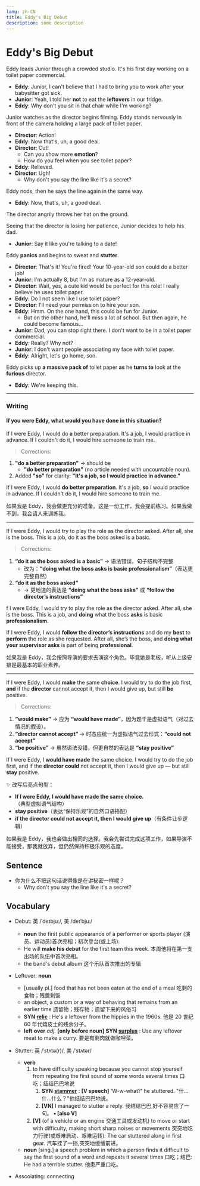 ```yaml
---
lang: zh-CN
title: Eddy's Big Debut
description: some description
---
```


# Eddy's Big Debut

Eddy leads Junior through a crowded studio. It's his first day working on a toilet paper commercial.

- **Eddy**: Junior, I can't believe that I had to bring you to work after your babysitter got sick.
- **Junior**: Yeah, I told her **not** to eat the **leftovers** in our fridge.
- **Eddy**: Why don't you sit in that chair while I'm working?

Junior watches as the director begins filming. Eddy stands nervously in front of the camera holding a large pack of toilet paper.

- **Director**: Action!
- **Eddy**: Now that's, uh, a good deal.
- **Director**: Cut!
  - Can you show more **emotion**?
  - How do you feel when you see toilet paper?
- **Eddy**: Relieved.
- **Director**: Ugh!
  - Why don't you say the line like it's a secret?

Eddy nods, then he says the line again in the same way.

- **Eddy**: Now, that's, uh, a good deal.

The director angrily throws her hat on the ground.

Seeing that the director is losing her patience, Junior decides to help his dad.

- **Junior**: Say it like you're talking to a date!

Eddy **panics** and begins to sweat and **stutter**.

- **Director**: That's it! You're fired! Your 10-year-old son could do a better job!
- **Junior**: I'm actually 8, but I'm as mature as a 12-year-old.
- **Director**: Wait, yes, a cute kid would be perfect for this role! I really believe he uses toilet paper.
- **Eddy**: Do I not seem like I use toilet paper?
- **Director**: I'll need your permission to hire your son.
- **Eddy**: Hmm. On the one hand, this could be fun for Junior.
  - But on the other hand, he'll miss a lot of school. But then again, he could become famous...
- **Junior**: Dad, you can stop right there. I don't want to be in a toilet paper commercial.
- **Eddy**: Really? Why not?
- **Junior**: I don't want people associating my face with toilet paper.
- **Eddy**: Alright, let's go home, son.

Eddy picks up **a massive pack of** toilet paper **as** he **turns to** look at the **furious** director.

- **Eddy**: We're keeping this.

---

### Writing

#### If you were Eddy, what would you have done in this situation?

If I were Eddy, I would do ~~a~~ better preparation. It's a job, I would practice in advance. If I couldn't do it, I would hire someone to train me.

> Corrections:

1. **"do a better preparation"** → should be
   - **"do better preparation"** (no article needed with uncountable noun).
2. Added **"so"** for clarity: **"It's a job, so I would practice in advance."**

If I were Eddy, I would **do better preparation**. It's a job, **so** I would practice in advance. If I couldn't do it, I would hire someone to train me.

如果我是 Eddy，我会做更充分的准备。这是一份工作，我会提前练习。如果我做不到，我会请人来训练我。

---

If I were Eddy, I would try to play the role as the director asked. After all, she is the boss. This is a job, do it as the boss asked is a basic.

> Corrections:

1. **“do it as the boss asked is a basic”** → 语法错误，句子结构不完整
   - 改为：**“doing what the boss asks is basic professionalism”**（表达更完整自然）
2. **“do it as the boss asked”**
   - → 更地道的表达是 **“doing what the boss asks”** 或 **“follow the director’s instructions”**

f I were Eddy, I would try to play the role as the director asked. After all, she is the boss. This is a job, and **doing** what the boss **asks** is basic **professionalism**.

If I were Eddy, I would **follow the director’s instructions** and do my **best** to **perform** the role as she requested. After all, she’s the boss, and **doing what your supervisor asks** is part of being **professional**.

如果我是 Eddy，我会按照导演的要求去演这个角色。毕竟她是老板，听从上级安排是最基本的职业素养。

---

If I were Eddy, I would **make** the same **choice**. I would try to do the job first, **and** if the **director** cannot accept it, then I would give up, but still **be** positive.

> Corrections:

1. **“would make”** → 应为 **“would have made”**，因为题干是虚拟语气（对过去情况的假设）。
2. **“director cannot accept”** → 时态应统一为虚拟语气过去形式：**“could not accept”**
3. **“be positive”** → 虽然语法没错，但更自然的表达是 **“stay positive”**

If I were Eddy, I **would have made** the same choice. I would try to do the job first, and if the **director** **could** not accept it, then I would give up — but still **stay** positive.

✨ 改写后亮点句型：

- **If I were Eddy, I would have made the same choice.**（典型虚拟语气结构）
- **stay positive**（表达“保持乐观”的自然口语搭配）
- **if the director could not accept it, then I would give up**（有条件让步逻辑）

如果我是 Eddy，我也会做出相同的选择。我会先尝试完成这项工作，如果导演不能接受，那我就放弃，但仍然保持积极乐观的态度。

## Sentence

- 你为什么不把这句话说得像是在讲秘密一样呢？
  - Why don't you say the line like it's a secret?

## Vocabulary

- Debut: 英 /ˈdeɪbjuː/, 美 /deɪˈbjuː/

  - **noun** the first public appearance of a performer or sports player
    (演员、运动员)首次亮相；初次登台(或上场):
  - He will **make his debut** for the first team this week.
    本周他将在第一支出场的队伍中首次亮相。
  - the band's debut album
    这个乐队首次推出的专辑

- Leftover: **noun**
  - [usually pl.] food that has not been eaten at the end of a meal
    吃剩的食物；残羹剩饭
  - an object, a custom or a way of behaving that remains from an earlier time
    遗留物；残存物；遗留下来的风俗习
  - **SYN** **[relic](eudic-https://cn.eudic.net/dict/searchword?word=relic#ID1796164475)** :
    He's a leftover from the hippies in the 1960s.
    他是 20 世纪 60 年代嬉皮士的残余分子。
  - **left·over** _adj._ **[only before noun]**
    **SYN** **[surplus](eudic-https://cn.eudic.net/dict/searchword?word=surplus#ID1796164475)** :
    Use any leftover meat to make a curry.
    要是有剩肉就做咖哩菜。
- Stutter: 英 /ˈstʌtə(r)/, 美 /ˈstʌtər/
  - **verb**
    1.  to have difficulty speaking because you cannot stop yourself from repeating the first sound of some words several times
        口吃；结结巴巴地说
        1.  **SYN** **[stammer](eudic-https://cn.eudic.net/dict/searchword?word=stammer#ID1796164475)** : **[V speech]**
            'W-w-what?' he stuttered.
            "什…什…什么？"他结结巴巴地说。
        2.  **[VN]**
            I managed to stutter a reply.
            我结结巴巴,好不容易应了一句。
            **▪ [also V]**
    2.  **[V]** (of a vehicle or an engine 交通工具或发动机) to move or start with difficulty, making short sharp noises or movements
        突突地吃力行驶(或艰难启动、艰难运转):
        The car stuttered along in first gear.
        汽车挂了一挡,突突地缓缓前进。
  - **noun** [sing.]
    a speech problem in which a person finds it difficult to say the first sound of a word and repeats it several times
    口吃；结巴:
    He had a terrible stutter.
    他患严重口吃。
- Asscoiating: connecting
